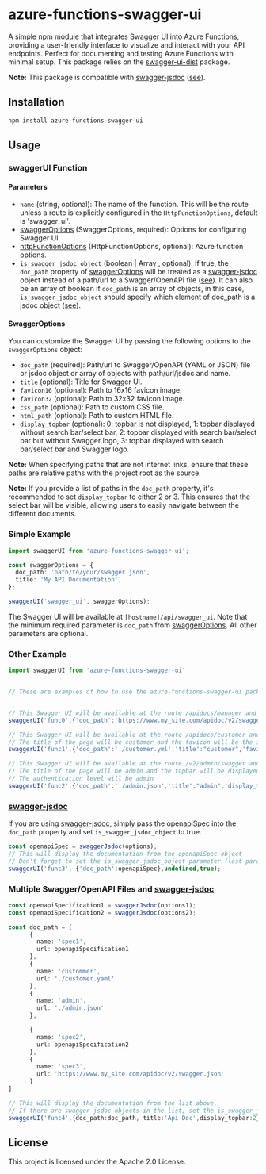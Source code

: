 # azure-functions-swagger-ui
A simple npm module that integrates Swagger UI into Azure Functions, providing a user-friendly interface to visualize and interact with your API endpoints. Perfect for documenting and testing Azure Functions with minimal setup. This package relies on the [swagger-ui-dist](https://www.npmjs.com/package/swagger-ui-dist) package.


**Note:** This package is compatible with [swagger-jsdoc](https://github.com/Surnet/swagger-jsdoc) ([see](#swagger-jsdoc)).
## Installation

```sh
npm install azure-functions-swagger-ui
```

## Usage

### swaggerUI Function

#### Parameters

- `name` (string, optional): The name of the function. This will be the route unless a route is explicitly configured in the `HttpFunctionOptions`, default is 'swagger_ui'.
- [swaggerOptions](#swaggeroptions) (SwaggerOptions, required): Options for configuring Swagger UI.
- [httpFunctionOptions](https://github.com/Azure/azure-functions-nodejs-library/blob/v4.x/types/http.d.ts#L16) (HttpFunctionOptions, optional): Azure function options.
- `is_swagger_jsdoc_object` (boolean | Array <boolean> , optional): If true, the `doc_path` property of [swaggerOptions](#swaggeroptions) will be treated as a [swagger-jsdoc](https://github.com/Surnet/swagger-jsdoc) object instead of a path/url to a Swagger/OpenAPI file ([see](#swagger-jsdoc)). It can also be an array of boolean if `doc_path` is an array of objects, in this case, `is_swagger_jsdoc_object` should specify which element of doc_path is a jsdoc object ([see](#multiple-swaggeropenapi-files-and-swagger-jsdoc)).

#### SwaggerOptions

You can customize the Swagger UI by passing the following options to the `swaggerOptions` object:

- `doc_path` (required): Path/url to Swagger/OpenAPI (YAML or JSON) file  or jsdoc object or  array of objects with path/url/jsdoc and name.
- `title` (optional): Title for Swagger UI.
- `favicon16` (optional): Path to 16x16 favicon image.
- `favicon32` (optional): Path to 32x32 favicon image.
- `css_path` (optional): Path to custom CSS file.
- `html_path` (optional): Path to custom HTML file.
- `display_topbar` (optional): 0: topbar is not displayed, 1: topbar displayed without search bar/select bar, 2: topbar displayed with search bar/select bar but without Swagger logo, 3: topbar displayed with search bar/select bar and Swagger logo. 

**Note:** When specifying paths that are not internet links, ensure that these paths are relative paths with the project root as the source.

**Note:** If you provide a list of paths in the `doc_path` property, it's recommended to set `display_topbar` to either 2 or 3. This ensures that the select bar will be visible, allowing users to easily navigate between the different documents.

### Simple Example

```typescript
import swaggerUI from 'azure-functions-swagger-ui';

const swaggerOptions = {
  doc_path: 'path/to/your/swagger.json',
  title: 'My API Documentation',
};

swaggerUI('swagger_ui', swaggerOptions);

```
The Swagger UI will be available at `[hostname]/api/swagger_ui`.
Note that the minimum required parameter is `doc_path` from [swaggerOptions](#swaggeroptions). All other parameters are optional.

### Other Example

```typescript
import swaggerUI from 'azure-functions-swagger-ui'


// These are examples of how to use the azure-functions-swagger-ui package


// This Swagger UI will be available at the route /apidocs/manager and will display the documentation from the swagger.json file located at https://www.my_site.com/apidoc/v2/swagger.json
swaggerUI('func0',{'doc_path':'https://www.my_site.com/apidoc/v2/swagger.json','title':"manager"},{route:'apidocs/manager'});

// This Swagger UI will be available at the route /apidocs/customer and will display the documentation from the customer.yml file located at the root of the function
// The title of the page will be customer and the favicon will be the images/customer16.png and images/customer32.png, the topbar will be displayed but not the search bar
swaggerUI('func1',{'doc_path':'./customer.yml','title':"customer",'favicon16':'images\\customer16.png','favicon32':'images\\customer32.png','display_topbar':1},{route:'apidocs/customer'});

// This Swagger UI will be available at the route /v2/admin/swagger and will display the documentation from the admin.yml file located at the root of the function
// The title of the page will be admin and the topbar will be displayed and the search bar too
// The authentication level will be admin
swaggerUI('func2',{'doc_path':'./admin.json','title':"admin",'display_topbar':2},{route:'v2/admin/swagger',authLevel:'admin'});


```

### [swagger-jsdoc](https://github.com/Surnet/swagger-jsdoc)
If you are using [swagger-jsdoc](https://github.com/Surnet/swagger-jsdoc), simply pass the openapiSpec into the `doc_path` property and set `is_swagger_jsdoc_object` to true.

```typescript
const openapiSpec = swaggerJsdoc(options);
// This will display the documentation from the openapiSpec object
// Don't forget to set the is_swagger_jsdoc_object parameter (last parameter) to true
swaggerUI('func3', {'doc_path':openapiSpec},undefined,true);
```

### Multiple Swagger/OpenAPI Files and [swagger-jsdoc](https://github.com/Surnet/swagger-jsdoc)
```typescript
const openapiSpecification1 = swaggerJsdoc(options1);
const openapiSpecification2 = swaggerJsdoc(options2);

const doc_path = [
      {
        name: 'spec1',
        url: openapiSpecification1
      },
      {
        name: 'custommer',
        url: './customer.yaml'
      },
      {
        name: 'admin',
        url: './admin.json'
      },

      {
        name: 'spec2',
        url: openapiSpecification2
      },
      {
        name: 'spec3',
        url: 'https://www.my_site.com/apidoc/v2/swagger.json'
      }
]

// This will display the documentation from the list above.
// If there are swagger-jsdoc objects in the list, set the is_swagger_jsdoc_object parameter to an array of booleans specifying which URLs are swagger-jsdoc objects.
swaggerUI('func4',{doc_path:doc_path, title:'Api Doc',display_topbar:2},undefined,[true,false,false,true,false]);
```



## License

This project is licensed under the Apache 2.0 License.
